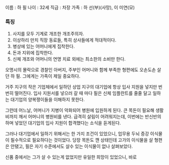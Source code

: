 이름 : 하 필
나이 : 32세
직급 : 차장
가족 : 하 선(부)(사망), 이 미연(모)

### 특징 ###
1. 사지를 모두 기계로 개조한 개조주의자. 
2. 이상하리 만치 직장 동료들, 특히 상사들에게 적대적이다.
3. 병상에 있는 어머니에게 집착한다.
4. 돈과 지위에 집착한다.
5. 신체 개조와 어머니의 연명 치료 외에는 최소한의 소비만 한다.

 오명시의 몰락으로 경찰인 아버지, 주부인 어머니와 함께 부족한 형편에도 오손도손 살던 하 필. 그에게는 가족이 제일 중요하다.

 거주 지구의 작은 기업체에서 일하던 상업 지구의 대기업에 항상 입사 지원을 넣지만 번번히 떨어진다. 입사 지원서를 넣으러 갈 때 마다 필은 신체 임플란트를 줄줄 달고 일하는 대기업의 양복쟁이들을 이해하지 못한다.

 그런데 어느날, 어머니가 지병이 악화되어 병원에 입원하게 된다. 큰 목돈이 필요해 생활비까지 깨서 어머니의 병원비를 낸다. 급격히 살림이 어려워지는데, 이번에는 반신반의하며 넣었던 대기업의 입사 지원이 합격했다는 소식을 듣게된다.

 그러나 대기업에서 일하기 위해서는 한 가지 조건이 있었으니, 업무용 두뇌 증강 이식물이 필수적으로 필요하다는 것이었다. 당장 목돈도 깬 상태인데 고가의 이식물을 살 형편은 안됐고, 필은 자기 수준에서도 살수 있는 이식물이 없나 살펴보았다.

 신품 중에서는 그가 살 수 있는게 없었지만 유일한 희망이 있었으니, 바로 